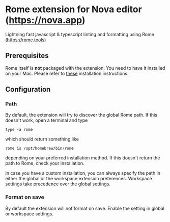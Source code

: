 # Rome extension for Nova editor (https://nova.app)

Lightning fast javascript & typescript linting and formatting using Rome (https://rome.tools)

## Prerequisites

Rome itself is **not** packaged with the extension. You need to have it installed on your Mac. Please refer to [these](https://docs.rome.tools/guides/getting-started/) installation instructions.

## Configuration

### Path

By default, the extension will try to discover the global Rome path. If this doesn't work, open a terminal and type

```
type -a rome
```

which should return something like 

```
rome is /opt/homebrew/bin/rome
```
depending on your preferred installation method. If this doesn't return the path to Rome, check your installation.

In case you have a custom installation, you can always specify the path in either the global or the workspace extension preferences. Workspace settings take precedence over the global settings.

### Format on save

By default the extension will not format on save. Enable the setting in global or workspace settings.


